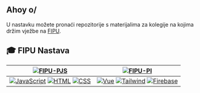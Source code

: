 ## Ahoy o/

U nastavku možete pronaći repozitorije s materijalima za kolegije na kojima držim vježbe na [FIPU](https://fipu.unipu.hr/).

## 🎓 FIPU Nastava

| [![FIPU-PJS](https://github-readme-stats.vercel.app/api/pin/?username=lukablaskovic&repo=FIPU-PJS)](https://github.com/lukablaskovic/FIPU-PJS) | [![FIPU-PI](https://github-readme-stats.vercel.app/api/pin/?username=azuzic&repo=FIPU-PI)](https://github.com/azuzic/FIPU-PI) |
|---------------------------------------------------------------------------------------------------|---------------------------------------------------------------------------------------------------|
| [![JavaScript](https://img.shields.io/badge/-JavaScript-yellow?style=flat)](https://developer.mozilla.org/en-US/docs/Web/JavaScript) [![HTML](https://img.shields.io/badge/-HTML-orange?style=flat)](https://www.w3schools.com/Html/) [![CSS](https://img.shields.io/badge/-CSS-blue?style=flat)](https://www.w3schools.com/css/) | [![Vue](https://img.shields.io/badge/-Vue.js-gree?style=flat)](https://vuejs.org) [![Tailwind](https://img.shields.io/badge/-Tailwind-blue?style=flat)](https://tailwindcss.com) [![Firebase](https://img.shields.io/badge/-Firebase-orange?style=flat)](https://firebase.google.com/) |
